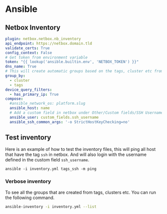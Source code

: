 # Ansible

## Netbox Inventory

```yaml title="inventory.yml"
plugin: netbox.netbox.nb_inventory
api_endpoint: https://netbox.domain.tld
validate_certs: True
config_context: False
# Get token from environment variable
token: "{{ lookup('ansible.builtin.env', 'NETBOX_TOKEN') }}"
dns_name: True
# This will create automatic groups based on the tags, cluster etc from netbox. These groups can then be used in playbooks..
group_by:
  - cluster
  - tags
device_query_filters:
  - has_primary_ip: True
compose:
  #ansible_network_os: platform.slug
  ansible_host: name
  # Add a custom field in netbox under Other/Custom fields/SSH Username
  ansible_user: custom_fields.ssh_username
  ansible_ssh_common_args: '-o StrictHostKeyChecking=no'
```

## Test inventory

Here is an example of how to test the inventory files, this will ping all host that have the tag `ssh` in netbox. And will also login with the username defined in the custom field `ssh_username`.

```
ansible -i inventory.yml tags_ssh -m ping
```

### Verbose inventory

To see all the groups that are created from tags, clusters etc. You can run the following command.

```bash
ansible-inventory -i inventory.yml --list
```
